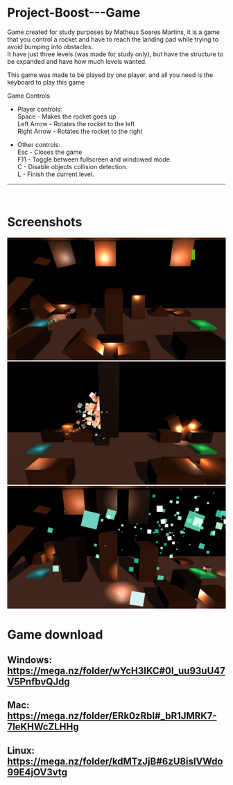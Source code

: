 <!-- GAME PROJECT TITLE -->
# Project-Boost---Game
Game created for study purposes by Matheus Soares Martins, it is a game that you control a rocket and have to reach the landing pad while trying to avoid
bumping into obstacles.<br>
It have just three levels (was made for study only), but have the structure to be expanded and have how much levels wanted.
<br>

This game was made to be played by one player, and all you need is the keyboard to play this game
<br>

Game Controls<br>
- Player controls:<br>
Space - Makes the rocket goes up<br>
Left Arrow - Rotates the rocket to the left<br>
Right Arrow - Rotates the rocket to the right<br>

- Other controls:<br>
Esc - Closes the game<br>
F11 - Toggle between fullscreen and windowed mode.<br>
C - Disable objects collision detection.<br>
L - Finish the current level.<br>
******************************************************************************

<br>

<!-- GAME PROJECT IMAGES -->
# Screenshots
![Game Level 1](./Images/gameLevel1.png)
![Game Level 2](./Images/gameLevel2.png)
![Game Level 3](./Images/gameLevel3.png)

<!-- GAME PROJECT BUILDS -->
# Game download<br>
## Windows:<br>https://mega.nz/folder/wYcH3IKC#0I_uu93uU47V5PnfbvQJdg
## Mac:<br>https://mega.nz/folder/ERk0zRbI#_bR1JMRK7-7IeKHWcZLHHg
## Linux:<br>https://mega.nz/folder/kdMTzJjB#6zU8islVWdo99E4jOV3vtg